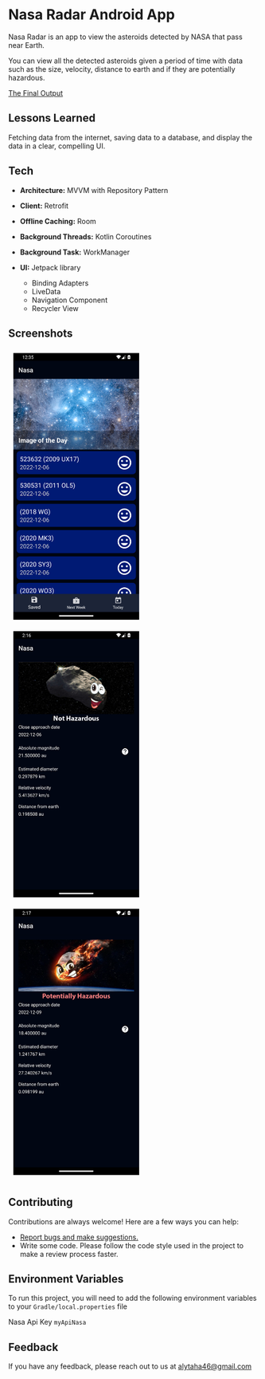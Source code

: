 # Nasa Radar Android App

Nasa Radar is an app to view the asteroids detected by NASA that pass near Earth.

You can view all the detected asteroids given a period of time with data such as the size, velocity,
distance to earth and if they are potentially hazardous.

[The Final Output](https://media.giphy.com/media/V70U29dLypAszuI6ag/giphy.gif)

## Lessons Learned

Fetching data from the internet, saving data to a database, and display the data in a clear,
compelling UI.

## Tech

- **Architecture:** MVVM with Repository Pattern

- **Client:** Retrofit

- **Offline Caching:** Room

- **Background Threads:** Kotlin Coroutines

- **Background Task:** WorkManager

- **UI:** Jetpack library
  - Binding Adapters
  - LiveData
  - Navigation Component
  - Recycler View
  
## Screenshots

[<img src="/readme/Screenshot_1.png" width="253"
hspace="10" vspace="10">](/readme/Screenshot_1.png)
[<img src="/readme/Screenshot_2.png" width="253"
hspace="10" vspace="10">](/readme/Screenshot_2.png)
[<img src="/readme/Screenshot_3.png" width="253"
hspace="10" vspace="10">](/readme/Screenshot_3.png)


## Contributing

Contributions are always welcome! Here are a few ways you can help:

- [Report bugs and make suggestions.](https://github.com/alytaha46/NasaApp/issues)
- Write some code. Please follow the code style used in the project to make a review process faster.

## Environment Variables

To run this project, you will need to add the following environment variables to
your `Gradle/local.properties` file

Nasa Api Key `myApiNasa`

## Feedback

If you have any feedback, please reach out to us at alytaha46@gmail.com

